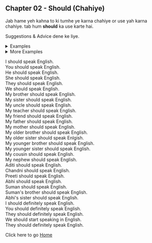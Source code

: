 ## Chapter 02 - Should (Chahiye)

Jab hame yeh kahna to ki tumhe ye karna chahiye or use yah karna chahiye. tab hum **should** ka use karte hai.

Suggestions & Advice dene ke liye.

<details>
<summary>
Examples
</summary>
You should speak English. (Tumhe English bolna chahiye)<br>
You should learn English. (Tumhe English sikhana chahiye)<br>
You should practice English. (Tuhme English ki practice karni chahiye)<br>
You should listen to English. (Tumhe English sunni chahiye)<br>
You should read English. (Tumhe English padhani chahiye)<br>
You should write English. (Tuhme English likhani chahiye)<br>
You should watch English videos. (Tumhe English videos dekhani chahiye)<br>
I should speak English. (Mujhe English bolni chahiye)<br>
I should learn English. (Mujhe English sikhani chahiye)<br>
I should practice English. (Mujhe English ki practice karni chahiye)<br>
You should get up early in the morning. (Tumhe subah jaldi uthana chahiye)<br>
We should go to Mungeli. (Humhe Mungeli jana chahiye)<br>
You should go to college. (Tumhe college jana chahiye)<br>
Aditi should go to school. (Aditi ko school jana chahiye)<br>
Chinki should do Yoga. (Chinki ko Yoga karna chahiye)<br>
Cat should cook food. (Cat ko khana banana chahiye)<br>
Abhi should dance. (Abhi ko dance karna chahiye)<br>
My brother should learn coding. (Mere bhai ko coding sikhani chahiye)<br>
I should go there (Mujhe waha jana chahiye)<br>
We should watch movie (Humhe movie dekhani chahiye)<br>
We should play cricket (Humhe cricket khelani chahiye)<br>
We should study (Humhe padhana chahiye)<br>
You should not go there (Tumhe waha nahi jana chahiye)<br>
You should not watch movie (Tumhe movie nahi dekhani chahiye)<br>
Aditi should not lie. (Aditi ko jhoot nahi bolana chahiye)<br>
Arya should practice dance. (Arya ko dance ki practice karni chahiye)<br>
Anjana should not eat junk food. (Anjana ko junk food nahi khana chahiye)<br>
Preeti should get up early in the moring. (Preeti ko subah jaldi uthana chahiye)<br>
I should make a plan. (Mujhe ek plan banana chahiye)<br>
I should make lots of English sentences. (Mujhe bahut saare English vaakya banana chahiye)<br>
I should invite him to my home. (Mujhe use apne ghar bulana chahiye)<br>
Should I invite him ? (Kya mujhe use bulana chahiye?)<br>
Should I go there? (Kya mujhe waha jana chahiye?)<br>
Should I watch movie? (Kya mujhe movie dekhani chahiye?)<br>
Should I play cricket? (Kya mujhe cricket khelani chahiye?)<br>
Should I study? (Kya mujhe padhana chahiye?)<br>
Should I not go there? (Kya mujhe waha nahi jana chahiye?)<br>
Should I not watch movie? (Kya mujhe movie nahi dekhani chahiye?)<br>
Should I not play cricket? (Kya mujhe cricket nahi khelani chahiye?)<br>
You should help others. (Tumhe doosron ki madad karni chahiye)<br>
</details>

<details>
<summary>
More Examples
</summary>
You should not lie. (Tumhe jhoot nahi bolana chahiye)<br>
You should not eat junk food. (Tumhe junk food nahi khana chahiye)<br>
You should not waste your time. (Tumhe apna samay nahi barbad karna chahiye)<br>
You should not watch TV. (Tumhe TV nahi dekhana chahiye)<br>
You should not play games. (Tumhe games nahi khelani chahiye)<br>
Abhi should not eat junk food. (Abhi ko junk food nahi khana chahiye)<br>
Should I go to college? (Kya mujhe college jana chahiye?)<br>
I should drink water every morning. (Mujhe har subah paani peena chahiye)<br>
I should go to school. (Mujhe school jana chahiye)<br>
I should play cricket. (Mujhe cricket khelani chahiye)<br>
I should brush my teeth every morning. (Mujhe har subah daant saaf karna chahiye)<br>
</details>



I should speak English.<br>
You should speak English.<br>
He should speak English.<br>
She should speak English.<br>
They should speak English.<br>
We should speak English.<br>
My brother should speak English.<br>
My sister should speak English.<br>
My uncle should speak English.<br>
My teacher should speak English.<br>
My friend should speak English.<br>
My father should speak English.<br>
My mother should speak English.<br>
My older brother should speak English.<br>
My older sister should speak Enlgish.<br>
My younger brother should speak English.<br>
My younger sister should speak English.<br>
My cousin should speak English.<br>
My nephew should speak English.<br>
Aditi should speak English.<br>
Chandni should speak English.<br>
Preeti should speak English.<br>
Abhi should speak English.<br>
Suman should speak English.<br>
Suman's brother should speak English.<br>
Abhi's sister should speak English.<br>
I should definitely speak English.<br>
You should definitely speak English.<br>
They should definitely speak English.<br>
We should start speaking in English.<br>
They should definitely speak English.<br>

Click here to go [Home](/README.md)